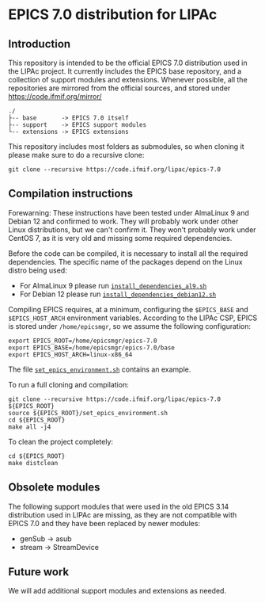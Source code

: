 # EPICS 7.0 distribution for LIPAc

## Introduction

This repository is intended to be the official EPICS 7.0 distribution used in the LIPAc project. It currently includes the EPICS base repository, and a collection of support modules and extensions. Whenever possible, all the repositories are mirrored from the official sources, and stored under https://code.ifmif.org/mirror/

    ./
    ├-- base       -> EPICS 7.0 itself
    ├-- support    -> EPICS support modules
    └-- extensions -> EPICS extensions

This repository includes most folders as submodules, so when cloning it please make sure to do a recursive clone:

    git clone --recursive https://code.ifmif.org/lipac/epics-7.0

## Compilation instructions

Forewarning: These instructions have been tested under AlmaLinux 9 and Debian 12 and confirmed to work. They will probably work under other Linux distributions, but we can't confirm it. They won't probably work under CentOS 7, as it is very old and missing some required dependencies.

Before the code can be compiled, it is necessary to install all the required dependencies. The specific name of the packages depend on the Linux distro being used:

- For AlmaLinux 9 please run [`install_dependencies_al9.sh`](install_dependencies_al9.sh)
- For Debian 12 please run [`install_dependencies_debian12.sh`](install_dependencies_debian12.sh)

Compiling EPICS requires, at a minimum, configuring the `$EPICS_BASE` and `$EPICS_HOST_ARCH` environment variables. According to the LIPAc CSP, EPICS is stored under `/home/epicsmgr`, so we assume the following configuration:

    export EPICS_ROOT=/home/epicsmgr/epics-7.0
    export EPICS_BASE=/home/epicsmgr/epics-7.0/base
    export EPICS_HOST_ARCH=linux-x86_64

The file [`set_epics_environment.sh`](set_epics_environment.sh) contains an example.

To run a full cloning and compilation:

    git clone --recursive https://code.ifmif.org/lipac/epics-7.0 ${EPICS_ROOT}
    source ${EPICS_ROOT}/set_epics_environment.sh
    cd ${EPICS_ROOT}
    make all -j4

To clean the project completely:

    cd ${EPICS_ROOT}
    make distclean

## Obsolete modules

The following support modules that were used in the old EPICS 3.14 distribution used in LIPAc are missing, as they are not compatible with EPICS 7.0 and they have been replaced by newer modules:

- genSub -> asub
- stream -> StreamDevice

## Future work

We will add additional support modules and extensions as needed. 
